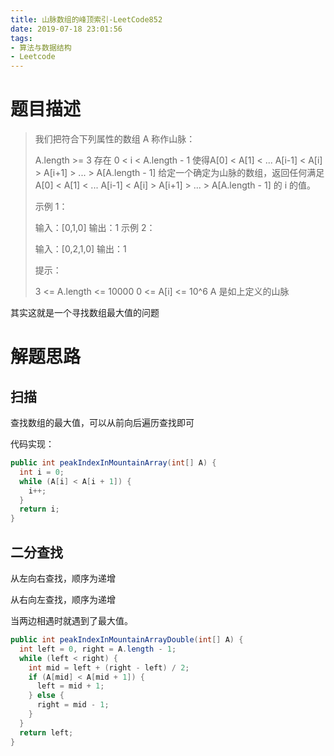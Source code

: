 ```yaml
---
title: 山脉数组的峰顶索引-LeetCode852
date: 2019-07-18 23:01:56
tags: 
- 算法与数据结构
- Leetcode
---
```


# 题目描述

> 我们把符合下列属性的数组 A 称作山脉：
>
> A.length >= 3
> 存在 0 < i < A.length - 1 使得A\[0] < A\[1] < ... A\[i-1] < A\[i] > A\[i+1] > ... > A\[A.length - 1]
> 给定一个确定为山脉的数组，返回任何满足 A\[0] < A\[1] < ... A\[i-1] < A\[i] > A\[i+1] > ... > A\[A.length - 1] 的 i 的值。 
>
> 示例 1：
>
> 输入：\[0,1,0]
> 输出：1
> 示例 2：
>
> 输入：\[0,2,1,0]
> 输出：1
>
>
> 提示：
>
> 3 <= A.length <= 10000
> 0 <= A\[i] <= 10^6
> A 是如上定义的山脉

其实这就是一个寻找数组最大值的问题

<!--more-->

# 解题思路

## 扫描

查找数组的最大值，可以从前向后遍历查找即可

代码实现：

```java
public int peakIndexInMountainArray(int[] A) {
  int i = 0;
  while (A[i] < A[i + 1]) {
    i++;
  }
  return i;
}
```



## 二分查找

从左向右查找，顺序为递增

从右向左查找，顺序为递增

当两边相遇时就遇到了最大值。

```java
public int peakIndexInMountainArrayDouble(int[] A) {
  int left = 0, right = A.length - 1;
  while (left < right) {
    int mid = left + (right - left) / 2;
    if (A[mid] < A[mid + 1]) {
      left = mid + 1;
    } else {
      right = mid - 1;
    }
  }
  return left;
}
```

